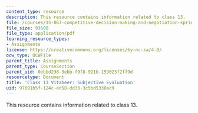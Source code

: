 ```yaml
---
content_type: resource
description: This resource contains information related to class 13.
file: /courses/15-067-competitive-decision-making-and-negotiation-spring-2011/97691b5f124ced58dd333c5bd5330ac9_MIT15_067S11_Cl13_Vita_S_E.pdf
file_size: 93608
file_type: application/pdf
learning_resource_types:
- Assignments
license: https://creativecommons.org/licenses/by-nc-sa/4.0/
ocw_type: OCWFile
parent_title: Assignments
parent_type: CourseSection
parent_uid: 0ebbd238-3ebb-f9f8-921b-159023f2ff9d
resourcetype: Document
title: 'Class 13 Vitabeer: Subjective Evaluation'
uid: 97691b5f-124c-ed58-dd33-3c5bd5330ac9
---
```

This resource contains information related to class 13.